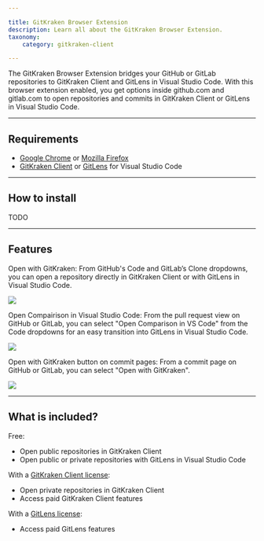 ```yaml
---

title: GitKraken Browser Extension
description: Learn all about the GitKraken Browser Extension.
taxonomy:
    category: gitkraken-client

---
```


The GitKraken Browser Extension bridges your GitHub or GitLab repositories to GitKraken Client and GitLens in Visual Studio Code. With this browser extension enabled, you get options inside github.com and gitlab.com to open repositories and commits in GitKraken Client or GitLens in Visual Studio Code.

***
## Requirements

* [Google Chrome](https://www.google.com/chrome/) or [Mozilla Firefox](https://www.mozilla.org/en-US/firefox/new/)
* [GitKraken Client](https://www.gitkraken.com/git-client/try-free) or [GitLens](https://www.gitkraken.com/gitlens/try-free) for Visual Studio Code

***

## How to install

TODO

***

## Features

Open with GitKraken: From GitHub's Code and GitLab’s Clone dropdowns, you can open a repository directly in GitKraken Client or with GitLens in Visual Studio Code.

<img src="/wp-content/uploads/TODO.png" class="img-bordered img-responsive center">

Open Compairison in Visual Studio Code: From the pull request view on GitHub or GitLab, you can select "Open Comparison in VS Code" from the Code dropdowns for an easy transition into GitLens in Visual Studio Code.

<img src="/wp-content/uploads/TODO.png" class="img-bordered img-responsive center">

Open with GitKraken button on commit pages: From a commit page on GitHub or GitLab, you can select "Open with GitKraken".

<img src="/wp-content/uploads/TODO.png" class="img-bordered img-responsive center">

***

## What is included?

Free:

* Open public repositories in GitKraken Client
* Open public or private repositories with GitLens in Visual Studio Code

With a [GitKraken Client license](https://www.gitkraken.com/git-client/pricing):

* Open private repositories in GitKraken Client
* Access paid GitKraken Client features

With a [GitLens license](https://www.gitkraken.com/gitlens/pricing):

* Access paid GitLens features
